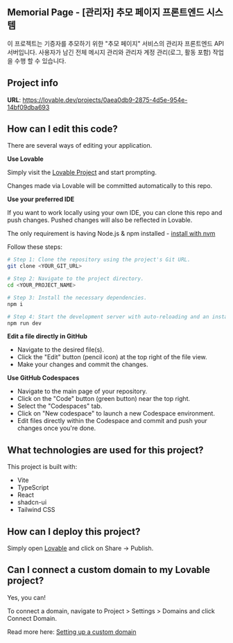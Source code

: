 ## Memorial Page - [관리자] 추모 페이지 프론트엔드 시스템
이 프로젝트는 기증자를 추모하기 위한 "추모 페이지" 서비스의 관리자 프론트엔드 API 서버입니다. 
사용자가 남긴 전체 메시지 관리와 관리자 계정 관리(로그, 활동 포함) 작업을 수행 할 수 있습니다.

## Project info

**URL**: https://lovable.dev/projects/0aea0db9-2875-4d5e-954e-14bf09dba693

## How can I edit this code?

There are several ways of editing your application.

**Use Lovable**

Simply visit the [Lovable Project](https://lovable.dev/projects/0aea0db9-2875-4d5e-954e-14bf09dba693) and start prompting.

Changes made via Lovable will be committed automatically to this repo.

**Use your preferred IDE**

If you want to work locally using your own IDE, you can clone this repo and push changes. Pushed changes will also be reflected in Lovable.

The only requirement is having Node.js & npm installed - [install with nvm](https://github.com/nvm-sh/nvm#installing-and-updating)

Follow these steps:

```sh
# Step 1: Clone the repository using the project's Git URL.
git clone <YOUR_GIT_URL>

# Step 2: Navigate to the project directory.
cd <YOUR_PROJECT_NAME>

# Step 3: Install the necessary dependencies.
npm i

# Step 4: Start the development server with auto-reloading and an instant preview.
npm run dev
```

**Edit a file directly in GitHub**

- Navigate to the desired file(s).
- Click the "Edit" button (pencil icon) at the top right of the file view.
- Make your changes and commit the changes.

**Use GitHub Codespaces**

- Navigate to the main page of your repository.
- Click on the "Code" button (green button) near the top right.
- Select the "Codespaces" tab.
- Click on "New codespace" to launch a new Codespace environment.
- Edit files directly within the Codespace and commit and push your changes once you're done.

## What technologies are used for this project?

This project is built with:

- Vite
- TypeScript
- React
- shadcn-ui
- Tailwind CSS

## How can I deploy this project?

Simply open [Lovable](https://lovable.dev/projects/0aea0db9-2875-4d5e-954e-14bf09dba693) and click on Share -> Publish.

## Can I connect a custom domain to my Lovable project?

Yes, you can!

To connect a domain, navigate to Project > Settings > Domains and click Connect Domain.

Read more here: [Setting up a custom domain](https://docs.lovable.dev/tips-tricks/custom-domain#step-by-step-guide)
